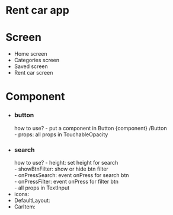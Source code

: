 # Rent car app

# Screen

-   Home screen
-   Categories screen
-   Saved screen
-   Rent car screen

# Component

-   <h3>button</h3>
    how to use?
    -   put a component in Button {component} /Button <br/>
    -   props: all props in TouchableOpacity
-   <h3>search</h3>
    how to use?
    -   height: set height for search <br/>
    -   showBtnFilter: show or hide btn filter <br/>
    -   onPressSearch: event onPress for search btn <br/>
    -   onPressFilter: event onPress for filter btn <br/>
    -   all props in TextInput
-   icons:
-   DefaultLayout:
-   CarItem:
